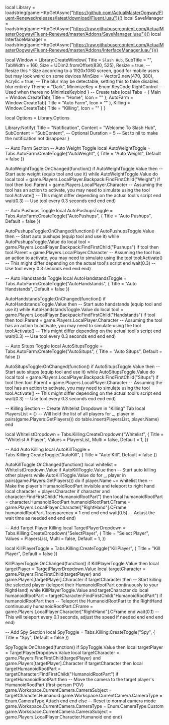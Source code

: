 local Library = loadstring(game:HttpGetAsync("https://github.com/ActualMasterOogway/Fluent-Renewed/releases/latest/download/Fluent.luau"))()
local SaveManager = loadstring(game:HttpGetAsync("https://raw.githubusercontent.com/ActualMasterOogway/Fluent-Renewed/master/Addons/SaveManager.luau"))()
local InterfaceManager = loadstring(game:HttpGetAsync("https://raw.githubusercontent.com/ActualMasterOogway/Fluent-Renewed/master/Addons/InterfaceManager.luau"))()

local Window = Library:CreateWindow{
    Title = `Slash Hub`,
    SubTitle = "",
    TabWidth = 160,
    Size = UDim2.fromOffset(830, 525),
    Resize = true, -- Resize this ^ Size according to a 1920x1080 screen, good for mobile users but may look weird on some devices
    MinSize = Vector2.new(470, 380),
    Acrylic = true, -- The blur may be detectable, setting this to false disables blur entirely
    Theme = "Dark",
    MinimizeKey = Enum.KeyCode.RightControl -- Used when theres no MinimizeKeybind
}
-- Create tabs
local Tabs = {
    Main = Window:CreateTab{
        Title = "Home",
        Icon = ""
    },
    AutoFarm = Window:CreateTab{
        Title = "Auto Farm",
        Icon = ""
    },
    Killing = Window:CreateTab{
        Title = "Killing",
        Icon = ""
    }
}

local Options = Library.Options

Library:Notify{
    Title = "Notification",
    Content = "Welcome To Slash Hub",
    SubContent = "SubContent", -- Optional
    Duration = 5 -- Set to nil to make the notification not disappear
}

-- Auto Farm Section
-- Auto Weight Toggle
local AutoWeightToggle = Tabs.AutoFarm:CreateToggle("AutoWeight", {
    Title = "Auto Weight",
    Default = false
})

AutoWeightToggle:OnChanged(function()
    if AutoWeightToggle.Value then
        -- Start auto weight (equip tool and use it)
        while AutoWeightToggle.Value do
            local tool = game.Players.LocalPlayer.Backpack:FindFirstChild("Weight")
            if tool then
                tool.Parent = game.Players.LocalPlayer.Character
                -- Assuming the tool has an action to activate, you may need to simulate using the tool
                tool:Activate() -- This might differ depending on the actual tool's script
            end
            wait(0.3) -- Use tool every 0.3 seconds
        end
    end
end)

-- Auto Pushups Toggle
local AutoPushupsToggle = Tabs.AutoFarm:CreateToggle("AutoPushups", {
    Title = "Auto Pushups",
    Default = false
})

AutoPushupsToggle:OnChanged(function()
    if AutoPushupsToggle.Value then
        -- Start auto pushups (equip tool and use it)
        while AutoPushupsToggle.Value do
            local tool = game.Players.LocalPlayer.Backpack:FindFirstChild("Pushups")
            if tool then
                tool.Parent = game.Players.LocalPlayer.Character
                -- Assuming the tool has an action to activate, you may need to simulate using the tool
                tool:Activate() -- This might differ depending on the actual tool's script
            end
            wait(0.3) -- Use tool every 0.3 seconds
        end
    end
end)

-- Auto Handstands Toggle
local AutoHandstandsToggle = Tabs.AutoFarm:CreateToggle("AutoHandstands", {
    Title = "Auto Handstands",
    Default = false
})

AutoHandstandsToggle:OnChanged(function()
    if AutoHandstandsToggle.Value then
        -- Start auto handstands (equip tool and use it)
        while AutoHandstandsToggle.Value do
            local tool = game.Players.LocalPlayer.Backpack:FindFirstChild("Handstands")
            if tool then
                tool.Parent = game.Players.LocalPlayer.Character
                -- Assuming the tool has an action to activate, you may need to simulate using the tool
                tool:Activate() -- This might differ depending on the actual tool's script
            end
            wait(0.3) -- Use tool every 0.3 seconds
        end
    end
end)

-- Auto Situps Toggle
local AutoSitupsToggle = Tabs.AutoFarm:CreateToggle("AutoSitups", {
    Title = "Auto Situps",
    Default = false
})

AutoSitupsToggle:OnChanged(function()
    if AutoSitupsToggle.Value then
        -- Start auto situps (equip tool and use it)
        while AutoSitupsToggle.Value do
            local tool = game.Players.LocalPlayer.Backpack:FindFirstChild("Situps")
            if tool then
                tool.Parent = game.Players.LocalPlayer.Character
                -- Assuming the tool has an action to activate, you may need to simulate using the tool
                tool:Activate() -- This might differ depending on the actual tool's script
            end
            wait(0.3) -- Use tool every 0.3 seconds
        end
    end
end)

-- Killing Section
-- Create Whitelist Dropdown in "Killing" Tab
local PlayersList = {}  -- Will hold the list of all players
for _, player in pairs(game.Players:GetPlayers()) do
    table.insert(PlayersList, player.Name)
end

local WhitelistDropdown = Tabs.Killing:CreateDropdown("Whitelist", {
    Title = "Whitelist A Player",
    Values = PlayersList,
    Multi = false,
    Default = 1,
})

-- Add Auto Killing
local AutoKillToggle = Tabs.Killing:CreateToggle("AutoKill", {
    Title = "Auto Kill",
    Default = false
})

AutoKillToggle:OnChanged(function()
    local whitelist = WhitelistDropdown.Value
    if AutoKillToggle.Value then
        -- Start auto killing other players
        while AutoKillToggle.Value do
            for _, player in pairs(game.Players:GetPlayers()) do
                if player.Name ~= whitelist then
                    -- Make the player's HumanoidRootPart invisible and teleport to right hand
                    local character = player.Character
                    if character and character:FindFirstChild("HumanoidRootPart") then
                        local humanoidRootPart = character.HumanoidRootPart
                        humanoidRootPart.CFrame = game.Players.LocalPlayer.Character["RightHand"].CFrame
                        humanoidRootPart.Transparency = 1
                    end
                end
            end
            wait(0.5)  -- Adjust the wait time as needed
        end
    end
end)

-- Add Target Player Killing
local TargetPlayerDropdown = Tabs.Killing:CreateDropdown("SelectPlayer", {
    Title = "Select Player",
    Values = PlayersList,
    Multi = false,
    Default = 1,
})

local KillPlayerToggle = Tabs.Killing:CreateToggle("KillPlayer", {
    Title = "Kill Player",
    Default = false
})

KillPlayerToggle:OnChanged(function()
    if KillPlayerToggle.Value then
        local targetPlayer = TargetPlayerDropdown.Value
        local targetCharacter = game.Players:FindFirstChild(targetPlayer) and game.Players[targetPlayer].Character
        if targetCharacter then
            -- Start killing the selected player (teleport their HumanoidRootPart continuously to your RightHand)
            while KillPlayerToggle.Value and targetCharacter do
                local humanoidRootPart = targetCharacter:FindFirstChild("HumanoidRootPart")
                if humanoidRootPart then
                    -- Teleport the HumanoidRootPart to the RightHand continuously
                    humanoidRootPart.CFrame = game.Players.LocalPlayer.Character["RightHand"].CFrame
                end
                wait(0.1)  -- This will teleport every 0.1 seconds, adjust the speed if needed
            end
        end
    end
end)


-- Add Spy Section
local SpyToggle = Tabs.Killing:CreateToggle("Spy", {
    Title = "Spy",
    Default = false
})

SpyToggle:OnChanged(function()
    if SpyToggle.Value then
        local targetPlayer = TargetPlayerDropdown.Value
        local targetCharacter = game.Players:FindFirstChild(targetPlayer) and game.Players[targetPlayer].Character
        if targetCharacter then
            local targetHumanoidRootPart = targetCharacter:FindFirstChild("HumanoidRootPart")
            if targetHumanoidRootPart then
                -- Move the camera to the target player's HumanoidRootPart (first-person POV)
                game.Workspace.CurrentCamera.CameraSubject = targetCharacter.Humanoid
                game.Workspace.CurrentCamera.CameraType = Enum.CameraType.Attach
            end
        end
    else
        -- Reset to normal camera mode
        game.Workspace.CurrentCamera.CameraType = Enum.CameraType.Custom
        game.Workspace.CurrentCamera.CameraSubject = game.Players.LocalPlayer.Character.Humanoid
    end
end)
